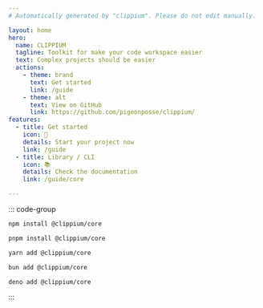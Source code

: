 ```yaml
---
# Automatically generated by "clippium". Please do not edit manually.

layout: home
hero:
  name: CLIPPIUM
  tagline: Toolkit for make your code workspace easier
  text: Complex projects should be easier
  actions:
    - theme: brand
      text: Get started
      link: /guide
    - theme: alt
      text: View on GitHub
      link: https://github.com/pigeonposse/clippium/
features:
  - title: Get started
    icon: 🏁
    details: Start your project now
    link: /guide
  - title: Library / CLI
    icon: 📚
    details: Check the documentation
    link: /guide/core

---
```


::: code-group

```bash [npm]
npm install @clippium/core
```

```bash [pnpm]
pnpm install @clippium/core
```

```bash [yarn]
yarn add @clippium/core
```

```bash [bun]
bun add @clippium/core
```

```bash [deno]
deno add @clippium/core
```

:::
